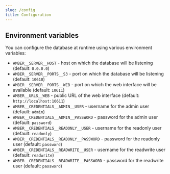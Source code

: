 ```yaml
---
slug: /config
title: Configuration
---
```


## Environment variables

You can configure the database at runtime using various environment variables:

- `AMBER__SERVER__HOST` -
  host on which the database will be listening
  (default: `0.0.0.0`)
- `AMBER__SERVER__PORTS__S3` -
  port on which the database will be listening
  (default: `10610`)
- `AMBER__SERVER__PORTS__WEB` -
  port on which the web interface will be available
  (default: `10611`)
- `AMBER__URLS__WEB` -
  public URL of the web interface
  (default: `http://localhost:10611`)
- `AMBER__CREDENTIALS__ADMIN__USER` -
  username for the admin user
  (default: `admin`)
- `AMBER__CREDENTIALS__ADMIN__PASSWORD` -
  password for the admin user
  (default: `password`)
- `AMBER__CREDENTIALS__READONLY__USER` -
  username for the readonly user
  (default: `readonly`)
- `AMBER__CREDENTIALS__READONLY__PASSWORD` -
  password for the readonly user
  (default: `password`)
- `AMBER__CREDENTIALS__READWRITE__USER` -
  username for the readwrite user
  (default: `readwrite`)
- `AMBER__CREDENTIALS__READWRITE__PASSWORD` -
  password for the readwrite user
  (default: `password`)
